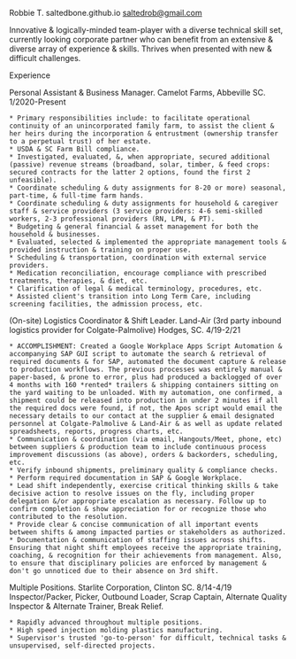 Robbie T. 
saltedbone.github.io
saltedrob@gmail.com 

Innovative & logically-minded team-player with a diverse technical skill set, currently looking corporate partner who can benefit from an extensive & diverse array of experience & skills. Thrives when presented with new & difficult challenges.

Experience 

Personal Assistant & Business Manager. Camelot Farms, Abbeville SC. 1/2020-Present

    * Primary responsibilities include: to facilitate operational continuity of an unincorporated family farm, to assist the client & her heirs during the incorporation & entrustment (ownership transfer to a perpetual trust) of her estate.
    * USDA & SC Farm Bill compliance.
    * Investigated, evaluated, &, when appropriate, secured additional (passive) revenue streams (broadband, solar, timber, & feed crops: secured contracts for the latter 2 options, found the first 2 unfeasible).
    * Coordinate scheduling & duty assignments for 8-20 or more) seasonal, part-time, & full-time farm hands.
    * Coordinate scheduling & duty assignments for household & caregiver staff & service providers (3 service providers: 4-6 semi-skilled workers, 2-3 professional providers (RN, LPN, & PT).
    * Budgeting & general financial & asset management for both the household & businesses.
    * Evaluated, selected & implemented the appropriate management tools & provided instruction & training on proper use.
    * Scheduling & transportation, coordination with external service providers. 
    * Medication reconciliation, encourage compliance with prescribed treatments, therapies, & diet, etc.
    * Clarification of legal & medical terminology, procedures, etc.
    * Assisted client's transition into Long Term Care, including screening facilities, the admission process, etc.


(On-site) Logistics Coordinator & Shift Leader. Land-Air (3rd party inbound logistics provider for Colgate-Palmolive) Hodges, SC. 4/19-2/21

    * ACCOMPLISHMENT: Created a Google Workplace Apps Script Automation & accompanying SAP GUI script to automate the search & retrieval of required documents & for SAP, automated the document capture & release to production workflows. The previous processes was entirely manual & paper-based, & prone to error, plus had produced a backlogged of over 4 months with 160 *rented* trailers & shipping containers sitting on the yard waiting to be unloaded. With my automation, one confirmed, a shipment could be released into production in under 2 minutes if all the required docs were found, if not, the Apos script would email the necessary details to our contact at the supplier & email designated personnel at Colgate-Palmolive & Land-Air & as well as update related spreadsheets, reports, progress charts, etc.
    * Communication & coordination (via email, Hangouts/Meet, phone, etc) between suppliers & production team to include continuous process improvement discussions (as above), orders & backorders, scheduling, etc.
    * Verify inbound shipments, preliminary quality & compliance checks.
    * Perform required documentation in SAP & Google Workplace. 
    * Lead shift independently, exercise critical thinking skills & take decisive action to resolve issues on the fly, including proper delegation &/or appropriate escalation as necessary. Follow up to confirm completion & show appreciation for or recognize those who contributed to the resolution.
    * Provide clear & concise communication of all important events between shifts & among impacted parties or stakeholders as authorized. 
    * Documentation & communication of staffing issues across shifts. Ensuring that night shift employees receive the appropriate training, coaching, & recognition for their achievements from management. Also, to ensure that disciplinary policies are enforced by management & don't go unnoticed due to their absence on 3rd shift. 

Multiple Positions. Starlite Corporation, Clinton SC. 8/14-4/19
Inspector/Packer, Picker, Outbound Loader, Scrap Captain, Alternate Quality Inspector & Alternate Trainer, Break Relief.

    * Rapidly advanced throughout multiple positions.
    * High speed injection molding plastics manufacturing.
    * Supervisor's trusted 'go-to-person' for difficult, technical tasks & unsupervised, self-directed projects.
